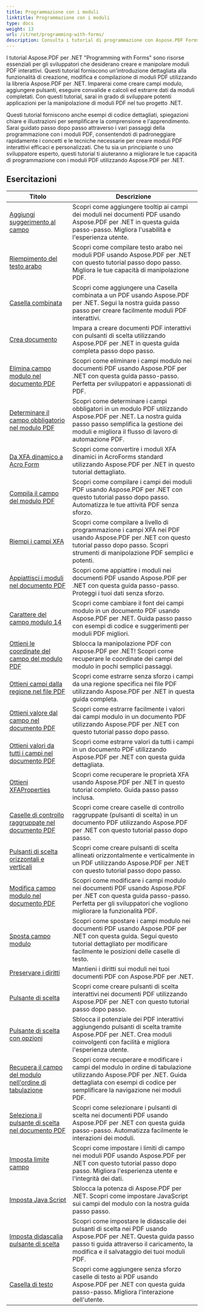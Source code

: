 ```yaml
---
title: Programmazione con i moduli
linktitle: Programmazione con i moduli
type: docs
weight: 13
url: /it/net/programming-with-forms/
description: Consulta i tutorial di programmazione con Aspose.PDF Forms per .NET per creare e gestire moduli interattivi nei tuoi file PDF.
---
```

I tutorial Aspose.PDF per .NET "Programming with Forms" sono risorse essenziali per gli sviluppatori che desiderano creare e manipolare moduli PDF interattivi. Questi tutorial forniscono un'introduzione dettagliata alla funzionalità di creazione, modifica e compilazione di moduli PDF utilizzando la libreria Aspose.PDF per .NET. Imparerai come creare campi modulo, aggiungere pulsanti, eseguire convalide e calcoli ed estrarre dati da moduli completati. Con questi tutorial, sarai in grado di sviluppare potenti applicazioni per la manipolazione di moduli PDF nel tuo progetto .NET.

Questi tutorial forniscono anche esempi di codice dettagliati, spiegazioni chiare e illustrazioni per semplificare la comprensione e l'apprendimento. Sarai guidato passo dopo passo attraverso i vari passaggi della programmazione con i moduli PDF, consentendoti di padroneggiare rapidamente i concetti e le tecniche necessarie per creare moduli PDF interattivi efficaci e personalizzati. Che tu sia un principiante o uno sviluppatore esperto, questi tutorial ti aiuteranno a migliorare le tue capacità di programmazione con i moduli PDF utilizzando Aspose.PDF per .NET.

## Esercitazioni
| Titolo | Descrizione |
| --- | --- | 
| [Aggiungi suggerimento al campo](./add-tooltip-to-field/) | Scopri come aggiungere tooltip ai campi dei moduli nei documenti PDF usando Aspose.PDF per .NET in questa guida passo-passo. Migliora l'usabilità e l'esperienza utente. |  
| [Riempimento del testo arabo](./arabic-text-filling/) | Scopri come compilare testo arabo nei moduli PDF usando Aspose.PDF per .NET con questo tutorial passo dopo passo. Migliora le tue capacità di manipolazione PDF. |  
| [Casella combinata](./combo-box/) | Scopri come aggiungere una Casella combinata a un PDF usando Aspose.PDF per .NET. Segui la nostra guida passo passo per creare facilmente moduli PDF interattivi. |  
| [Crea documento](./create-doc/) | Impara a creare documenti PDF interattivi con pulsanti di scelta utilizzando Aspose.PDF per .NET in questa guida completa passo dopo passo. |  
| [Elimina campo modulo nel documento PDF](./delete-form-field/) | Scopri come eliminare i campi modulo nei documenti PDF usando Aspose.PDF per .NET con questa guida passo-passo. Perfetta per sviluppatori e appassionati di PDF. |  
| [Determinare il campo obbligatorio nel modulo PDF](./determine-required-field/) | Scopri come determinare i campi obbligatori in un modulo PDF utilizzando Aspose.PDF per .NET. La nostra guida passo passo semplifica la gestione dei moduli e migliora il flusso di lavoro di automazione PDF. |  
| [Da XFA dinamico a Acro Form](./dynamic-xfa-to-acro-form/) | Scopri come convertire i moduli XFA dinamici in AcroForms standard utilizzando Aspose.PDF per .NET in questo tutorial dettagliato. |  
| [Compila il campo del modulo PDF](./fill-form-field/) | Scopri come compilare i campi dei moduli PDF usando Aspose.PDF per .NET con questo tutorial passo dopo passo. Automatizza le tue attività PDF senza sforzo. |  
| [Riempi i campi XFA](./fill-xfafields/) | Scopri come compilare a livello di programmazione i campi XFA nei PDF usando Aspose.PDF per .NET con questo tutorial passo dopo passo. Scopri strumenti di manipolazione PDF semplici e potenti. |  
| [Appiattisci i moduli nel documento PDF](./flatten-forms/) | Scopri come appiattire i moduli nei documenti PDF usando Aspose.PDF per .NET con questa guida passo-passo. Proteggi i tuoi dati senza sforzo. |  
| [Carattere del campo modulo 14](./form-field-font-14/) | Scopri come cambiare il font dei campi modulo in un documento PDF usando Aspose.PDF per .NET. Guida passo passo con esempi di codice e suggerimenti per moduli PDF migliori. |  
| [Ottieni le coordinate del campo del modulo PDF](./get-coordinates/) | Sblocca la manipolazione PDF con Aspose.PDF per .NET! Scopri come recuperare le coordinate dei campi del modulo in pochi semplici passaggi. |  
| [Ottieni campi dalla regione nel file PDF](./get-fields-from-region/) | Scopri come estrarre senza sforzo i campi da una regione specifica nei file PDF utilizzando Aspose.PDF per .NET in questa guida completa. |  
| [Ottieni valore dal campo nel documento PDF](./get-value-from-field/) | Scopri come estrarre facilmente i valori dai campi modulo in un documento PDF utilizzando Aspose.PDF per .NET con questo tutorial passo dopo passo. |  
| [Ottieni valori da tutti i campi nel documento PDF](./get-values-from-all-fields/) | Scopri come estrarre valori da tutti i campi in un documento PDF utilizzando Aspose.PDF per .NET con questa guida dettagliata. |  
| [Ottieni XFAProperties](./get-xfaproperties/) | Scopri come recuperare le proprietà XFA usando Aspose.PDF per .NET in questo tutorial completo. Guida passo passo inclusa. |  
| [Caselle di controllo raggruppate nel documento PDF](./grouped-check-boxes/) | Scopri come creare caselle di controllo raggruppate (pulsanti di scelta) in un documento PDF utilizzando Aspose.PDF per .NET con questo tutorial passo dopo passo. |  
| [Pulsanti di scelta orizzontali e verticali](./horizontally-and-vertically-radio-buttons/) | Scopri come creare pulsanti di scelta allineati orizzontalmente e verticalmente in un PDF utilizzando Aspose.PDF per .NET con questo tutorial passo dopo passo. |  
| [Modifica campo modulo nel documento PDF](./modify-form-field/) | Scopri come modificare i campi modulo nei documenti PDF usando Aspose.PDF per .NET con questa guida passo-passo. Perfetta per gli sviluppatori che vogliono migliorare la funzionalità PDF. |  
| [Sposta campo modulo](./move-form-field/) | Scopri come spostare i campi modulo nei documenti PDF usando Aspose.PDF per .NET con questa guida. Segui questo tutorial dettagliato per modificare facilmente le posizioni delle caselle di testo. |  
| [Preservare i diritti](./preserve-rights/) | Mantieni i diritti sui moduli nei tuoi documenti PDF con Aspose.PDF per .NET. |  
| [Pulsante di scelta](./radio-button/) | Scopri come creare pulsanti di scelta interattivi nei documenti PDF utilizzando Aspose.PDF per .NET con questo tutorial passo dopo passo. |  
| [Pulsante di scelta con opzioni](./radio-button-with-options/) | Sblocca il potenziale dei PDF interattivi aggiungendo pulsanti di scelta tramite Aspose.PDF per .NET. Crea moduli coinvolgenti con facilità e migliora l'esperienza utente. |  
| [Recupera il campo del modulo nell'ordine di tabulazione](./retrieve-form-field-in-tab-order/) | Scopri come recuperare e modificare i campi del modulo in ordine di tabulazione utilizzando Aspose.PDF per .NET. Guida dettagliata con esempi di codice per semplificare la navigazione nei moduli PDF. |  
| [Seleziona il pulsante di scelta nel documento PDF](./select-radio-button/) | Scopri come selezionare i pulsanti di scelta nei documenti PDF usando Aspose.PDF per .NET con questa guida passo-passo. Automatizza facilmente le interazioni dei moduli. |  
| [Imposta limite campo](./set-field-limit/) | Scopri come impostare i limiti di campo nei moduli PDF usando Aspose.PDF per .NET con questo tutorial passo dopo passo. Migliora l'esperienza utente e l'integrità dei dati. |  
| [Imposta Java Script](./set-java-script/) | Sblocca la potenza di Aspose.PDF per .NET. Scopri come impostare JavaScript sui campi del modulo con la nostra guida passo passo. |  
| [Imposta didascalia pulsante di scelta](./set-radio-button-caption/) | Scopri come impostare le didascalie dei pulsanti di scelta nei PDF usando Aspose.PDF per .NET. Questa guida passo passo ti guida attraverso il caricamento, la modifica e il salvataggio dei tuoi moduli PDF. |  
| [Casella di testo](./text-box/) | Scopri come aggiungere senza sforzo caselle di testo ai PDF usando Aspose.PDF per .NET con questa guida passo-passo. Migliora l'interazione dell'utente. |  